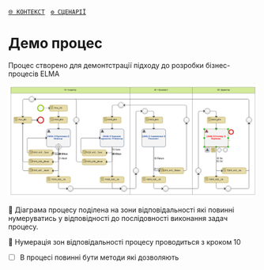﻿[`🌐 КОНТЕКСТ`](./ProcData/context.md)   [`⚙️ СЦЕНАРІЇ`](./ProcData/scripts.md)   

# Демо процес

Процес створено для демонтстрації підходу до розробки бізнес-процесів ELMA

![DemoProc_Map](./img/DemoProc_Map.png)

🔶 Діаграма процесу поділена на зони відповідальності які повинні нумеруватись у відповідності до послідовності виконання задач процесу. 

🔶 Нумерація зон відповідальності процесу проводиться з кроком 10

- [ ] В процесі повинні бути методи які дозволяють 